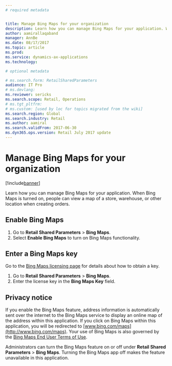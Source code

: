 ```yaml
---
# required metadata


title: Manage Bing Maps for your organization
description: Learn how you can manage Bing Maps for your application. When Bing Maps is turned on, people can view a map of a store, warehouse, or other location when creating orders. 
author: aamirallaqaband 
manager: AnnBe
ms.date: 08/17/2017
ms.topic: article
ms.prod: 
ms.service: dynamics-ax-applications
ms.technology: 

# optional metadata

# ms.search.form: RetailSharedParameters
audience: IT Pro
# ms.devlang: 
ms.reviewer: sericks
ms.search.scope: Retail, Operations 
# ms.tgt_pltfrm: 
# ms.custom: [used by loc for topics migrated from the wiki]
ms.search.region: Global 
ms.search.industry: Retail
ms.author: aamiral
ms.search.validFrom: 2017-06-30 
ms.dyn365.ops.version: Retail July 2017 update 
---
```


# Manage Bing Maps for your organization

[!include[banner](../includes/banner.md)]

Learn how you can manage Bing Maps for your application. When Bing Maps is turned on, people can view a map of a store, warehouse, or other location when creating orders. 

## Enable Bing Maps

1. Go to **Retail Shared Parameters** > **Bing Maps**.
2. Select **Enable Bing Maps** to turn on Bing Maps functionality.

## Enter a Bing Maps key

Go to the [Bing Maps licensing page](http://go.microsoft.com/fwlink/p/?LinkID=390116) for details about how to
obtain a key.

1. Go to **Retail Shared Parameters** > **Bing Maps**.
2. Enter the license key in the **Bing Maps Key** field.

## Privacy notice

If you enable the Bing Maps feature, address information is automatically sent over the internet to the Bing Maps service to display an online map of the address within this application. If you click on Bing Maps within this application, you will be redirected to [www.bing.com/maps](http://www.bing.com/maps). Your use of Bing Maps is also governed by the [Bing Maps End User Terms of Use](http://go.microsoft.com/?linkid=9710837).  
  
Administrators can turn the Bing Maps feature on or off under **Retail Shared Parameters** > **Bing Maps**. Turning the Bing Maps app off makes the feature unavailable in this application.
